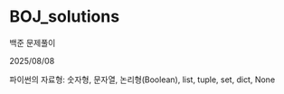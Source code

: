 # BOJ_solutions
백준 문제풀이

2025/08/08

파이썬의 자료형: 숫자형, 문자열, 논리형(Boolean), list, tuple, set, dict, None


